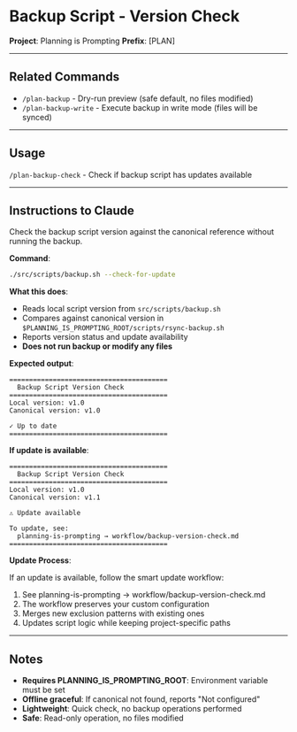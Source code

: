 # Backup Script - Version Check

**Project**: Planning is Prompting
**Prefix**: [PLAN]

---

## Related Commands

- `/plan-backup` - Dry-run preview (safe default, no files modified)
- `/plan-backup-write` - Execute backup in write mode (files will be synced)

---

## Usage

`/plan-backup-check` - Check if backup script has updates available

---

## Instructions to Claude

Check the backup script version against the canonical reference without running the backup.

**Command**:
```bash
./src/scripts/backup.sh --check-for-update
```

**What this does**:

- Reads local script version from `src/scripts/backup.sh`
- Compares against canonical version in `$PLANNING_IS_PROMPTING_ROOT/scripts/rsync-backup.sh`
- Reports version status and update availability
- **Does not run backup or modify any files**

**Expected output**:

```
========================================
  Backup Script Version Check
========================================
Local version: v1.0
Canonical version: v1.0

✓ Up to date
========================================
```

**If update is available**:

```
========================================
  Backup Script Version Check
========================================
Local version: v1.0
Canonical version: v1.1

⚠ Update available

To update, see:
  planning-is-prompting → workflow/backup-version-check.md
========================================
```

**Update Process**:

If an update is available, follow the smart update workflow:
1. See planning-is-prompting → workflow/backup-version-check.md
2. The workflow preserves your custom configuration
3. Merges new exclusion patterns with existing ones
4. Updates script logic while keeping project-specific paths

---

## Notes

- **Requires PLANNING_IS_PROMPTING_ROOT**: Environment variable must be set
- **Offline graceful**: If canonical not found, reports "Not configured"
- **Lightweight**: Quick check, no backup operations performed
- **Safe**: Read-only operation, no files modified
